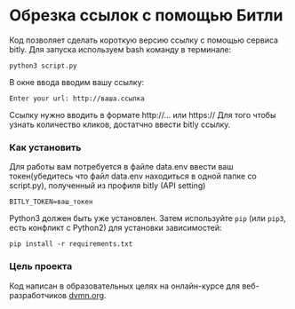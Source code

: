 # Обрезка ссылок с помощью Битли

Код позволяет сделать короткую версию ссылку с помощью сервиса bitly. Для запуска используем bash команду в терминале:
```
python3 script.py
```
В окне ввода вводим вашу ссылку:


```Enter your url: http://ваша.ссылка```


Ссылку нужно вводить в формате http://... или https://
Для того чтобы узнать количество кликов, достатчно ввести bitly ссылку.


### Как установить

Для работы вам потребуется в файле data.env ввести ваш токен(убедитесь что файл data.env находиться в одной папке со script.py), полученный из профиля bitly (API setting)
```
BITLY_TOKEN=ваш_токен
```
Python3 должен быть уже установлен. 
Затем используйте `pip` (или `pip3`, есть конфликт с Python2) для установки зависимостей:
```
pip install -r requirements.txt
```

### Цель проекта

Код написан в образовательных целях на онлайн-курсе для веб-разработчиков [dvmn.org](https://dvmn.org/).
